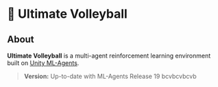 # 🏐 Ultimate Volleyball

## About
**Ultimate Volleyball** is a multi-agent reinforcement learning environment built on [Unity ML-Agents](https://unity.com/products/machine-learning-agents).

> **Version:** Up-to-date with ML-Agents Release 19
bcvbcvbcvb
